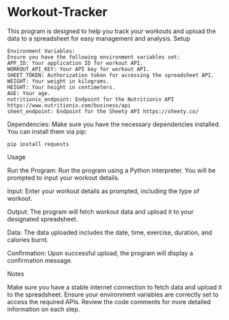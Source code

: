 # Workout-Tracker

This program is designed to help you track your workouts and upload the data to a spreadsheet for easy management and analysis.
Setup

    Environment Variables:
    Ensure you have the following environment variables set:
    APP_ID: Your application ID for workout API.
    WORKOUT_API_KEY: Your API key for workout API.
    SHEET_TOKEN: Authorization token for accessing the spreadsheet API.
    WEIGHT: Your weight in kilograms.
    HEIGHT: Your height in centimeters.
    AGE: Your age.
    nutritionix_endpoint: Endpoint for the Nutritionix API https://www.nutritionix.com/business/api
    sheet_endpoint: Endpoint for the Sheety API https://sheety.co/

Dependencies:
Make sure you have the necessary dependencies installed. You can install them via pip:

    pip install requests

Usage

Run the Program:
Run the program using a Python interpreter.
You will be prompted to input your workout details.

Input:
Enter your workout details as prompted, including the type of workout.

Output:
The program will fetch workout data and upload it to your designated spreadsheet.

Data:
The data uploaded includes the date, time, exercise, duration, and calories burnt.

Confirmation:
Upon successful upload, the program will display a confirmation message.

Notes

Make sure you have a stable internet connection to fetch data and upload it to the spreadsheet.
Ensure your environment variables are correctly set to access the required APIs.
Review the code comments for more detailed information on each step.
